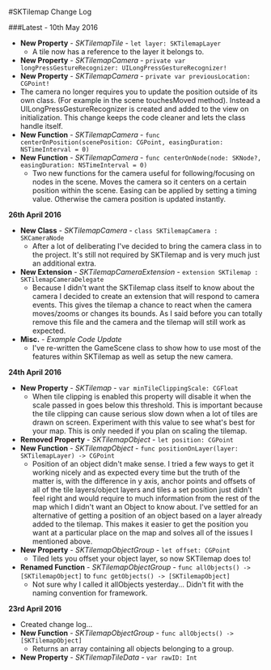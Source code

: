 #SKTilemap Change Log

###Latest - 10th May 2016

+ **New Property** - *SKTilemapTile* - `let layer: SKTilemapLayer`
    + A tile now has a reference to the layer it belongs to. 
+ **New Property** - *SKTilemapCamera* - `private var longPressGestureRecognizer: UILongPressGestureRecognizer!`
+ **New Property** - *SKTilemapCamera* - `private var previousLocation: CGPoint!`
+ The camera no longer requires you to update the position outside of its own class. (For example in the scene touchesMoved method). Instead a UILongPressGestureRecognizer is created and added to the view on initialization. This change keeps the code cleaner and lets the class handle itself.
+ **New Function** - *SKTilemapCamera* - `func centerOnPosition(scenePosition: CGPoint, easingDuration: NSTimeInterval = 0)`
+ **New Function** - *SKTilemapCamera* - `func centerOnNode(node: SKNode?, easingDuration: NSTimeInterval = 0)`
    + Two new functions for the camera useful for following/focusing on nodes in the scene. Moves the camera so it centers on a certain position within the scene. Easing can be applied by setting a timing value. Otherwise the camera position is updated instantly.

**26th April 2016**

+ **New Class** - *SKTilemapCamera* - `class SKTilemapCamera : SKCameraNode`
    + After a lot of deliberating I've decided to bring the camera class in to the project. It's still not required by SKTilemap and is very much just an additional extra.
+ **New Extension** - *SKTilemapCameraExtension* - `extension SKTilemap : SKTilemapCameraDelegate`
    + Because I didn't want the SKTilemap class itself to know about the camera I decided to create an extension that will respond to camera events. This gives the tilemap a chance to react when the camera moves/zooms or changes its bounds. As I said before you can totally remove this file and the camera and the tilemap will still work as expected.
+ **Misc.** - *Example Code Update*
    + I've re-written the GameScene class to show how to use most of the features within SKTilemap as well as setup the new camera.

**24th April 2016**

+ **New Property** - *SKTilemap* - `var minTileClippingScale: CGFloat`
    + When tile clipping is enabled this property will disable it when the scale passed in goes below this threshold. This is important because the tile clipping can cause serious slow down when a lot of tiles are drawn on screen. Experiment with this value to see what's best for your map. This is only needed if you plan on scaling the tilemap. 
+ **Removed Property** - *SKTilemapObject* - `let position: CGPoint`
+ **New Function** - *SKTilemapObject* - `func positionOnLayer(layer: SKTilemapLayer) -> CGPoint`
    + Position of an object didn't make sense. I tried a few ways to get it working nicely and as expected every time but the truth of the matter is, with the difference in y axis, anchor points and offsets of all of the tile layers/object layers and tiles a set position just didn't feel right and would require to much information from the rest of the map which I didn't want an Object to know about. 
        I've settled for an alternative of getting a position of an object based on a layer already added to the tilemap. This makes it easier to get the position you want at a particular place on the map and solves all of the issues I mentioned above.
+ **New Property** - *SKTilemapObjectGroup* - `let offset: CGPoint`
    + Tiled lets you offset your object layer, so now SKTilemap does to!
+ **Renamed Function** - *SKTilemapObjectGroup* - `func allObjects() -> [SKTilemapObject]` to `func getObjects() -> [SKTilemapObject]`
    + Not sure why I called it allObjects yesterday... Didn't fit with the naming convention for framework.

**23rd April 2016**

+ Created change log...
+ **New Function** - *SKTilemapObjectGroup* - `func allObjects() -> [SKTilemapObject]`
    + Returns an array containing all objects belonging to a group.
+ **New Property** - *SKTilemapTileData* - `var rawID: Int`
